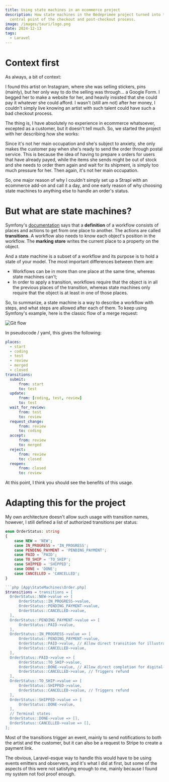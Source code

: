 ```yaml
---
title: Using state machines in an ecommerce project
description: How state machines in the Bédéprimée project turned into the
  central point of the checkout and post-checkout process.
image: /images/tauri/logo.png
date: 2024-12-13
tags:
  - Laravel
---
```


# Context first

As always, a bit of context:

I found this artist on Instagram, where she was selling stickers, pins (mainly), but her only way to do the selling was through... a Google Form. I begged her to make a website for her, and heavily insisted that she could pay it whatever she could afford. I wasn't (still am not) after her money, I couldn't simply live knowing an artist with such talent could have such a bad checkout process.

The thing is, I have absolutely no experience in ecommerce whatsoever, excepted as a customer, but it doesn't tell much. So, we started the project with her describing how she works:

Since it's not her main occupation and she's subject to anxiety, she only makes the customer pay when she's ready to send the order through postal service. This is because the idea of having to prepare x orders for users that have already payed, while the items she sends might be out of stock and she needs to order them again and wait for its shipment, is simply too much pressure for her. Then again, it's not her main occupation.

So, one major reason of why I couldn't simply set up a Strapi with an ecommerce add-on and call it a day, and one early reason of why choosing state machines to anything else to handle an order's status.

# But what are state machines?

Symfony's [documentation](https://symfony.com/doc/current/workflow/workflow-and-state-machine.html) says that a **definition** of a workflow consists of places and actions to get from one place to another. The actions are called **transitions**. A workflow also needs to know each object's position in the workflow. The **marking store** writes the current place to a property on the object.

And a state machine is a subset of a workflow and its purpose is to hold a state of your model. The most important differences between them are:

- Workflows can be in more than one place at the same time, whereas state machines can't;
- In order to apply a transition, workflows require that the object is in all the previous places of the transition, whereas state machines only require that the object is at least in one of those places.

So, to summarize, a state machine is a way to describe a workflow with steps, and what steps are allowed after each of them. To keep using Symfony's example, here is the classic flow of a merge request:

![Git flow](https://symfony.com/doc/7.3/_images/pull_request.png)

In pseudocode / yaml, this gives the following:

```yaml [state-machine.yaml]
places:
  - start
  - coding
  - test
  - review
  - merged
  - closed
transitions:
  submit:
      from: start
      to: test
  update:
      from: [coding, test, review]
      to: test
  wait_for_review:
      from: test
      to: review
  request_change:
      from: review
      to: coding
  accept:
      from: review
      to: merged
  reject:
      from: review
      to: closed
  reopen:
      from: closed
      to: review
```

At this point, I think you should see the benefits of this usage.

# Adapting this for the project

My own architecture doesn't allow such usage with transition names, however, I still defined a list of authorized transitions per status:

```php [App\Enums\OrderStatus.php]
enum OrderStatus: string
{
    case NEW = 'NEW';
    case IN_PROGRESS = 'IN_PROGRESS';
    case PENDING_PAYMENT = 'PENDING_PAYMENT';
    case PAID = 'PAID';
    case TO_SHIP = 'TO_SHIP';
    case SHIPPED = 'SHIPPED';
    case DONE = 'DONE';
    case CANCELLED = 'CANCELLED';
}

```php [App\StateMachines\Order.php]
$transitions = transitions = [
  OrderStatus::NEW->value => [
      OrderStatus::IN_PROGRESS->value,
      OrderStatus::PENDING_PAYMENT->value,
      OrderStatus::CANCELLED->value,
  ],
  OrderStatus::PENDING_PAYMENT->value => [
      OrderStatus::PAID->value,
  ],
  OrderStatus::IN_PROGRESS->value => [
      OrderStatus::PENDING_PAYMENT->value,
      OrderStatus::PAID->value, // Allow direct transition for illustration-only orders
      OrderStatus::CANCELLED->value,
  ],
  OrderStatus::PAID->value => [
      OrderStatus::TO_SHIP->value,
      OrderStatus::DONE->value, // Allow direct completion for digital-only illustration orders
      OrderStatus::CANCELLED->value, // Triggers refund
  ],
  OrderStatus::TO_SHIP->value => [
      OrderStatus::SHIPPED->value,
      OrderStatus::CANCELLED->value, // Triggers refund
  ],
  OrderStatus::SHIPPED->value => [
      OrderStatus::DONE->value,
  ],
  // Terminal states
  OrderStatus::DONE->value => [],
  OrderStatus::CANCELLED->value => [],
];
```
Most of the transitions trigger an event, mainly to send notifications to both the artist and the customer, but it can also be a request to Stripe to create a payment link.

The obvious, Laravel-esque way to handle this would have to be using events emitters and observers, and it's what I did at first, but some of the aspects of this were not satisfying enough to me, mainly because I found my system not fool proof enough.

